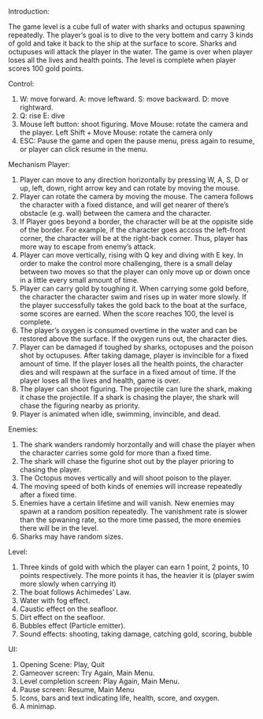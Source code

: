Introduction:

The game level is a cube full of water with sharks and octupus spawning repeatedly. 
The player’s goal is to dive to the very bottem and carry 3 kinds of gold and take it back to the ship at the surface to score. 
Sharks and octupuses will attack the player in the water. 
The game is over when player loses all the lives and health points. 
The level is complete when player scores 100 gold points.

Control:
1. W: move forward.
A: move leftward.
S: move backward.
D: move rightward.
2. Q: rise
E: dive
3. Mouse left button: shoot figuring.
Move Mouse: rotate the camera and the player.
Left Shift + Move Mouse: rotate the camera only
4. ESC: Pause the game and open the pause menu, press again to resume, or player can click resume in the menu. 

Mechanism
Player:
1. Player can move to any direction horizontally by pressing W, A, S, D or up, left, down, right arrow key and can rotate by moving the mouse.
2. Player can rotate the camera by moving the mouse. The camera follows the character with a fixed distance, and will get nearer of there’s obstacle (e.g. wall) between the camera and the character. 
3. If Player goes beyond a border, the character will be at the oppisite side of the border. For example, if the character goes accoss the left-front corner, the character will be at the right-back corner. Thus, player has more way to escape from enemy’s attack. 
4. Player can move vertically, rising with Q key and diving with E key. In order to make the control more challenging, there is a small delay between two moves so that the player can only move up or down once in a little every small amount of time. 
5. Player can carry gold by toughing it. When carrying some gold before, the character the character swim and rises up in water more slowly. If the player successfully takes the gold back to the boat at the surface, some scores are earned. When the score reaches 100, the level is complete. 
6. The player’s oxygen is consumed overtime in the water and can be restored above the surface. If the oxygen runs out, the character dies. 
8. Player can be damaged if toughed by sharks, octopuses and the poison shot by octupuses. After taking damage, player is invincible for a fixed amount of time. If the player loses all the health points, the character dies and will respawn at the surface in a fixed amout of time. If the player loses all the lives and health, game is over.
7. The player can shoot figuring. The projectile can lure the shark, making it chase the projectile. If a shark is chasing the player, the shark will chase the figuring nearby as priority.
9. Player is animated when idle, swimming, invincible, and dead.

Enemies:
1. The shark wanders randomly horzontally and will chase the player when the character carries some gold for more than a fixed time.
2. The shark will chase the figurine shot out by the player prioring to chasing the player. 
3. The Octopus moves vertically and will shoot poison to the player.
4. The moving speed of both kinds of enemies will increase repeatedly after a fixed time. 
5. Enemies have a certain lifetime and will vanish. New enemies may spawn at a random position repeatedly. The vanishment rate is slower than the spwaning rate, so the more time passed, the more enemies there will be in the level. 
6. Sharks may have random sizes.

Level:
1. Three kinds of gold with which the player can earn 1 point, 2 points, 10 points respectively. The more points it has, the heavier it is (player swim more slowly when carrying it)
2. The boat follows Achimedes’ Law.
3. Water with fog effect. 
3. Caustic effect on the seafloor. 
4. Dirt effect on the seafloor.
5. Bubbles effect (Particle emitter). 
6. Sound effects: shooting, taking damage, catching gold, scoring, bubble

UI:
1. Opening Scene: Play, Quit
2. Gameover screen: Try Again, Main Menu. 
3. Level completion screen: Play Again, Main Menu.
4. Pause screen: Resume, Main Menu
5. Icons, bars and text indicating life, health, score, and oxygen. 
6. A minimap. 

